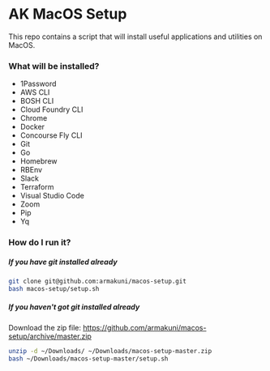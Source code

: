 # AK MacOS Setup

This repo contains a script that will install useful applications and utilities on MacOS.

### What will be installed?
- 1Password
- AWS CLI
- BOSH CLI
- Cloud Foundry CLI
- Chrome
- Docker
- Concourse Fly CLI
- Git
- Go
- Homebrew
- RBEnv
- Slack
- Terraform
- Visual Studio Code
- Zoom
- Pip
- Yq

### How do I run it?

##### If you have git installed already

``` sh
git clone git@github.com:armakuni/macos-setup.git
bash macos-setup/setup.sh
```

##### If you haven't got git installed already

Download the zip file: https://github.com/armakuni/macos-setup/archive/master.zip

``` sh
unzip -d ~/Downloads/ ~/Downloads/macos-setup-master.zip
bash ~/Downloads/macos-setup-master/setup.sh
```
